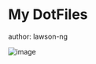 # My DotFiles
author: lawson-ng

![image](https://user-images.githubusercontent.com/90809042/190969096-7abed45b-d60e-4e96-afae-fa93d55264be.png)


